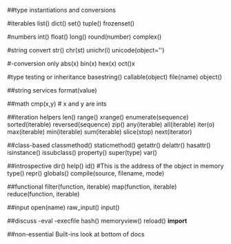 ##type instantiations and conversions

#iterables
list()
dict()
set()
tuple()
frozenset()

#numbers
int()
float()
long()
round(number)
complex()

#string convert
str()
chr(st)
unichr(i)
unicode(object='')

#-conversion only
abs(x)
bin(x)
hex(x)
oct()x 

#type testing or inheritance
basestring()
callable(object)
file(name)
object()

##string services
format(value)

##math
cmp(x,y) # x and y are ints

##iteration helpers
len()
range()
xrange()
enumerate(sequence)
sorted(iterable)
reversed(sequence)
zip()
any(iterable)
all(iterable)
iter(o)
max(iterable)
min(iterable)
sum(iterable)
slice(stop)
next(iterator)

##class-based
classmethod()
staticmethod()
getattr()
delattr()
hasattr()
isinstance()
issubclass()
property()
super(type)
var()

##introspective
dir()
help()
id() #This is the address of the object in memory
type()
repr()
globals()
compile(source, filename, mode)

##functional
filter(function, iterable)
map(function, iterable)
reduce(function, iterable)

##input
open(name)
raw_input()
input()

##discuss
-eval
-execfile
hash()
memoryview()
reload()
__import__

##non-essential Built-ins
look at bottom of docs


